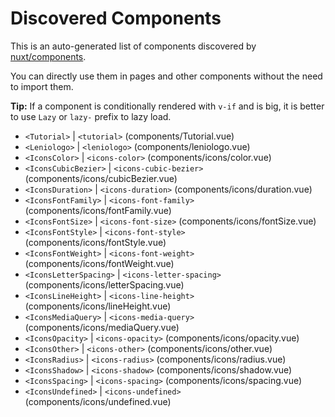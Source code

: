 # Discovered Components

This is an auto-generated list of components discovered by [nuxt/components](https://github.com/nuxt/components).

You can directly use them in pages and other components without the need to import them.

**Tip:** If a component is conditionally rendered with `v-if` and is big, it is better to use `Lazy` or `lazy-` prefix to lazy load.

- `<Tutorial>` | `<tutorial>` (components/Tutorial.vue)
- `<Leniologo>` | `<leniologo>` (components/leniologo.vue)
- `<IconsColor>` | `<icons-color>` (components/icons/color.vue)
- `<IconsCubicBezier>` | `<icons-cubic-bezier>` (components/icons/cubicBezier.vue)
- `<IconsDuration>` | `<icons-duration>` (components/icons/duration.vue)
- `<IconsFontFamily>` | `<icons-font-family>` (components/icons/fontFamily.vue)
- `<IconsFontSize>` | `<icons-font-size>` (components/icons/fontSize.vue)
- `<IconsFontStyle>` | `<icons-font-style>` (components/icons/fontStyle.vue)
- `<IconsFontWeight>` | `<icons-font-weight>` (components/icons/fontWeight.vue)
- `<IconsLetterSpacing>` | `<icons-letter-spacing>` (components/icons/letterSpacing.vue)
- `<IconsLineHeight>` | `<icons-line-height>` (components/icons/lineHeight.vue)
- `<IconsMediaQuery>` | `<icons-media-query>` (components/icons/mediaQuery.vue)
- `<IconsOpacity>` | `<icons-opacity>` (components/icons/opacity.vue)
- `<IconsOther>` | `<icons-other>` (components/icons/other.vue)
- `<IconsRadius>` | `<icons-radius>` (components/icons/radius.vue)
- `<IconsShadow>` | `<icons-shadow>` (components/icons/shadow.vue)
- `<IconsSpacing>` | `<icons-spacing>` (components/icons/spacing.vue)
- `<IconsUndefined>` | `<icons-undefined>` (components/icons/undefined.vue)
